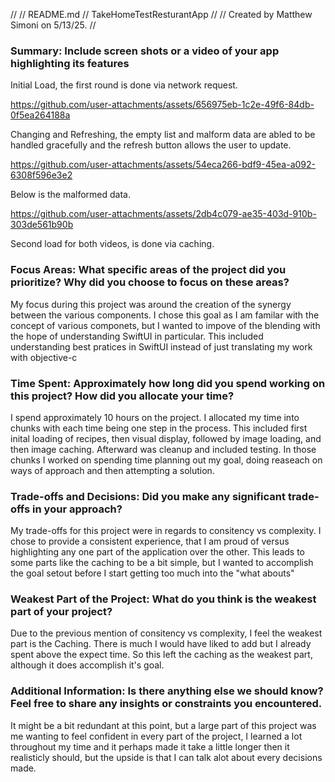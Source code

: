 //
//  README.md
//  TakeHomeTestResturantApp
//
//  Created by Matthew Simoni on 5/13/25.
//

### Summary: Include screen shots or a video of your app highlighting its features
Initial Load, the first round is done via network request.

https://github.com/user-attachments/assets/656975eb-1c2e-49f6-84db-0f5ea264188a
    
Changing and Refreshing, the empty list and malform data are abled to be handled gracefully and the refresh button allows the user to update. 

https://github.com/user-attachments/assets/54eca266-bdf9-45ea-a092-6308f596e3e2

Below is the malformed data.

https://github.com/user-attachments/assets/2db4c079-ae35-403d-910b-303de561b90b

Second load for both videos, is done via caching. 

### Focus Areas: What specific areas of the project did you prioritize? Why did you choose to focus on these areas?

My focus during this project was around the creation of the synergy between the various components. I chose this goal as I am familar with the concept of various componets, but I wanted to impove of the blending with the hope of understanding SwiftUI in particular. This included understanding best pratices in SwiftUI instead of just translating my work with objective-c

### Time Spent: Approximately how long did you spend working on this project? How did you allocate your time?
I spend approximately 10 hours on the project. I allocated my time into chunks with each time being one step in the process. This included first inital loading of recipes, then visual display, followed by image loading, and then image caching. Afterward was cleanup and included testing. In those chunks I worked on spending time planning out my goal, doing reaseach on ways of approach and then attempting a solution.

### Trade-offs and Decisions: Did you make any significant trade-offs in your approach?
My trade-offs for this project were in regards to consitency vs complexity. I chose to provide a consistent experience, that I am proud of versus highlighting any one part of the application over the other. This leads to some parts like the caching to be a bit simple, but I wanted to accomplish the goal setout before I start getting too much into the "what abouts"

### Weakest Part of the Project: What do you think is the weakest part of your project?
Due to the previous mention of consitency vs complexity, I feel the weakest part is the Caching. There is much I would have liked to add but I already spent above the expect time. So this left the caching as the weakest part, although it does accomplish it's goal.

### Additional Information: Is there anything else we should know? Feel free to share any insights or constraints you encountered.
It might be a bit redundant at this point, but a large part of this project was me wanting to feel confident in every part of the project, I learned a lot throughout my time and it perhaps made it take a little longer then it realisticly should, but the upside is that I can talk alot about every decisions made.
